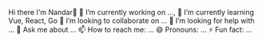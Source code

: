 Hi there I'm Nandar👋
🔭 I’m currently working on ...,
🌱 I’m currently learning Vue, React, Go
👯 I’m looking to collaborate on ...
🤔 I’m looking for help with ...
💬 Ask me about ...
📫 How to reach me: ...
😄 Pronouns: ...
⚡ Fun fact: ...
